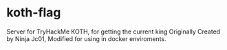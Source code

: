 # koth-flag
Server for TryHackMe KOTH, for getting the current king
Originally Created by Ninja Jc01, Modified for using in docker enviroments.
